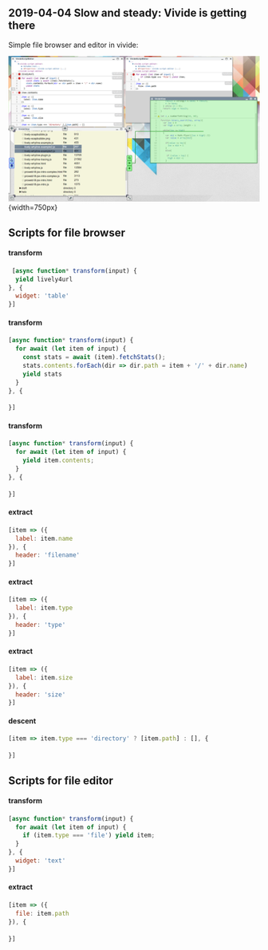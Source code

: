 ## 2019-04-04 Slow and steady: Vivide is getting there

Simple file browser and editor in vivide:

![](vivide-table.png){width=750px}

## Scripts for file browser

#### transform

```javascript
 [async function* transform(input) {
  yield lively4url
}, {
  widget: 'table'
}]
```

#### transform

```javascript
[async function* transform(input) {
  for await (let item of input) {
    const stats = await (item).fetchStats();
    stats.contents.forEach(dir => dir.path = item + '/' + dir.name)
    yield stats
  }
}, {
  
}]
```

#### transform

```javascript
[async function* transform(input) {
  for await (let item of input) {
    yield item.contents;
  }
}, {
  
}]
```

#### extract

```javascript
[item => ({
  label: item.name
}), {
  header: 'filename'
}]
```

#### extract

```javascript
[item => ({
  label: item.type
}), {
  header: 'type'
}]
```

#### extract

```javascript
[item => ({
  label: item.size
}), {
  header: 'size'
}]
```

#### descent

```javascript
[item => item.type === 'directory' ? [item.path] : [], {
  
}]
```

## Scripts for file editor

#### transform

```javascript
[async function* transform(input) {
  for await (let item of input) {
    if (item.type === 'file') yield item;
  }
}, {
  widget: 'text'
}]
```

#### extract

```javascript
[item => ({
  file: item.path
}), {
  
}]
```